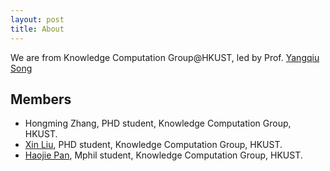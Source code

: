 ```yaml
---
layout: post
title: About
---
```


We are from Knowledge Computation Group@HKUST, led by Prof. [Yangqiu Song](https://www.cse.ust.hk/~yqsong/)

## Members

* Hongming Zhang, PHD student, Knowledge Computation Group, HKUST.
* [Xin Liu](http://www.cse.ust.hk/~xliucr/), PHD student, Knowledge Computation Group, HKUST.
* [Haojie Pan](http://scarletpan.github.io/about/), Mphil student, Knowledge Computation Group, HKUST.
